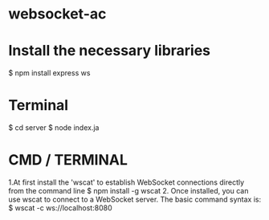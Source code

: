 # websocket-ac

# Install the necessary libraries
$ npm install express ws

# Terminal 
$ cd server
$ node index.ja


# CMD / TERMINAL
1.At first install the 'wscat' to establish WebSocket connections directly from the command line
$ npm install -g wscat
2. Once installed, you can use wscat to connect to a WebSocket server. The basic command syntax is:
$ wscat -c ws://localhost:8080


 

